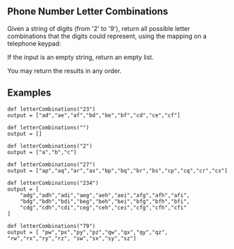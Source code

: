 ## Phone Number Letter Combinations

Given a string of digits (from '2' to '9'), return all possible letter combinations that the digits could represent, using the mapping on a telephone keypad:

If the input is an empty string, return an empty list.

You may return the results in any order.
## Examples
```
def letterCombinations("23")
output = ["ad","ae","af","bd","be","bf","cd","ce","cf"]

def letterCombinations("")
output = []

def letterCombinations("2")
output = ["a","b","c"]

def letterCombinations("27")
output = ["ap","aq","ar","as","bp","bq","br","bs","cp","cq","cr","cs"]

def letterCombinations("234")
output = [
    "adg","adh","adi","aeg","aeh","aei","afg","afh","afi",
    "bdg","bdh","bdi","beg","beh","bei","bfg","bfh","bfi",
    "cdg","cdh","cdi","ceg","ceh","cei","cfg","cfh","cfi"
]

def letterCombinations("79")
output = [ "pw","px","py","pz","qw","qx","qy","qz", "rw","rx","ry","rz", "sw","sx","sy","sz"]
```